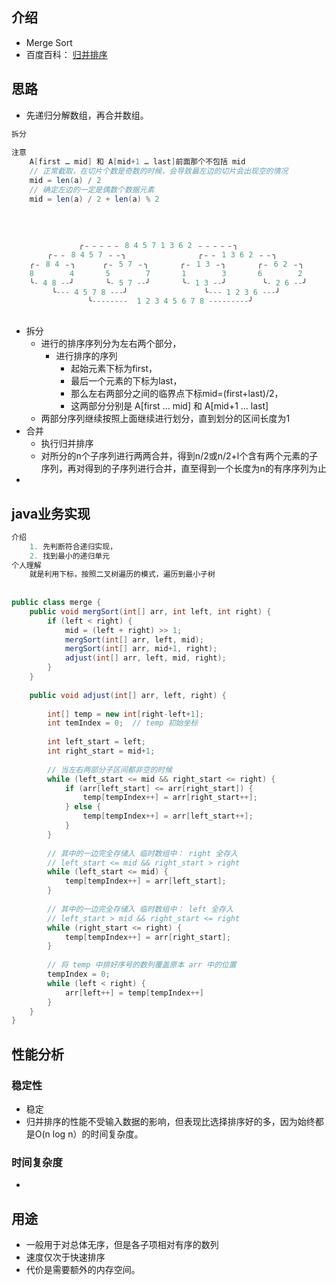 ## 介绍

*   Merge Sort 
*   百度百科： [归并排序](https://baike.baidu.com/item/%E5%BD%92%E5%B9%B6%E6%8E%92%E5%BA%8F)

## 思路

*    先递归分解数组，再合并数组。 

```java
拆分
    
注意
	A[first … mid] 和 A[mid+1 … last]前面那个不包括 mid
    // 正常截取，在切片个数是奇数的时候，会导致最左边的切片会出现空的情况
    mid = len(a) / 2
    // 确定左边的一定是偶数个数据元素
    mid = len(a) / 2 + len(a) % 2
    
    
    
    
               ╭﹣﹣﹣﹣﹣ 8 4 5 7 1 3 6 2 ﹣﹣﹣﹣﹣╮                    ﹣﹣﹣﹣ 
        ╭﹣﹣ 8 4 5 7 ﹣﹣╮                ╭﹣﹣ 1 3 6 2 ﹣﹣╮           分 h=1og2n = 1ogz8=3
    ╭﹣ 8 4 ﹣╮      ╭﹣ 5 7 ﹣╮       ╭﹣ 1 3 ﹣╮       ╭﹣ 6 2 ﹣╮         |
    8 	     4       5	      7       1 	   3       6 	    2      ﹣﹣﹣﹣
    ╰- 4 8 --╯       ╰- 5 7 --╯       ╰- 1 3 --╯        ╰- 2 6 --╯      治  h=1og2n = 1ogz8=3
         ╰--- 4 5 7 8 ---╯                 ╰--- 1 2 3 6 ---╯               |
                 ╰--------  1 2 3 4 5 6 7 8 ---------╯ 				   ﹣﹣﹣﹣
    
```

*    拆分
     *    进行的排序序列分为左右两个部分，
          *   进行排序的序列
              *   起始元素下标为first，
              *   最后一个元素的下标为last，
              *   那么左右两部分之间的临界点下标mid=(first+last)/2，
              *   这两部分分别是 A[first … mid] 和 A[mid+1 … last]
     *    两部分序列继续按照上面继续进行划分，直到划分的区间长度为1 
*    合并
     *    执行归并排序 
     *    对所分的n个子序列进行两两合并，得到n/2或n/2+l个含有两个元素的子序列，再对得到的子序列进行合并，直至得到一个长度为n的有序序列为止 
*    

## java业务实现

```java
介绍
    1. 先判断符合递归实现，
    2. 找到最小的递归单元
个人理解
    就是利用下标，按照二叉树遍历的模式，遍历到最小子树
    
    
public class merge {
    public void mergSort(int[] arr, int left, int right) {
        if (left < right) {
            mid = (left + right) >> 1;
            mergSort(int[] arr, left, mid);
            mergSort(int[] arr, mid+1, right);
            adjust(int[] arr, left, mid, right);
        }
    }
    
    public void adjust(int[] arr, left, right) {
        
        int[] temp = new int[right-left+1];
        int temIndex = 0;  // temp 初始坐标
        
        int left_start = left;
        int right_start = mid+1;
        
        // 当左右两部分子区间都非空的时候
        while (left_start <= mid && right_start <= right) {
            if (arr[left_start] <= arr[right_start]) {
                temp[tempIndex++] = arr[right_start++];
            } else {
                temp[tempIndex++] = arr[left_start++];
            }
        }
                
        // 其中的一边完全存储入 临时数组中： right 全存入
        // left_start <= mid && right_start > right
        while (left_start <= mid) {
        	temp[tempIndex++] = arr[left_start];
        }
        
        // 其中的一边完全存储入 临时数组中： left 全存入
        // left_start > mid && right_start <= right
        while (right_start <= right) {
            temp[tempIndex++] = arr[right_start];
        }
        
        // 将 temp 中排好序号的数列覆盖原本 arr 中的位置
        tempIndex = 0;
        while (left < right) {
            arr[left++] = temp[tempIndex++]
        }
    }
}     
```



## 性能分析

### 稳定性

*   稳定
*   归并排序的性能不受输入数据的影响，但表现比选择排序好的多，因为始终都是O(n log n）的时间复杂度。

### 时间复杂度

* 

## 用途

*   一般用于对总体无序，但是各子项相对有序的数列
*   速度仅次于快速排序
* 代价是需要额外的内存空间。

    